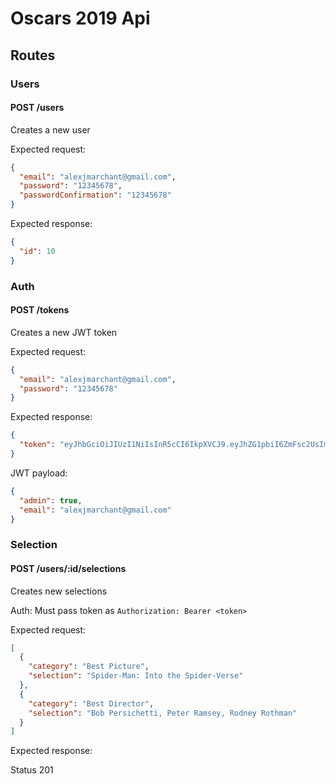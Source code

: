 # Oscars 2019 Api

## Routes

### Users

#### POST /users

Creates a new user

Expected request:

```json
{
  "email": "alexjmarchant@gmail.com",
  "password": "12345678",
  "passwordConfirmation": "12345678"
}
```

Expected response:

```json
{
  "id": 10
}
```

### Auth

#### POST /tokens

Creates a new JWT token

Expected request:

```json
{
  "email": "alexjmarchant@gmail.com",
  "password": "12345678"
}
```

Expected response:

```json
{
  "token": "eyJhbGciOiJIUzI1NiIsInR5cCI6IkpXVCJ9.eyJhZG1pbiI6ZmFsc2UsImVtYWlsIjoiYWxleGptYXJjaGFudEBnbWFpbC5jb20ifQ.lTKwBXQ09u7JEscdJLDMidHLYLOBvKym8Or7UWsJGXo"
}
```

JWT payload:

```json
{
  "admin": true,
  "email": "alexjmarchant@gmail.com"
}
```

### Selection

#### POST /users/:id/selections

Creates new selections

Auth: Must pass token as `Authorization: Bearer <token>`

Expected request:

```json
[
  {
    "category": "Best Picture",
    "selection": "Spider-Man: Into the Spider-Verse"
  },
  {
    "category": "Best Director",
    "selection": "Bob Persichetti, Peter Ramsey, Rodney Rothman"
  }
]
```

Expected response:

Status 201
